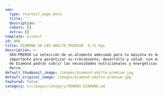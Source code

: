 ```yaml
---
seo:
  type: stackbit_page_meta
  title: ''
  description: ''
  robots: []
  extra: []
template: product
id: 008
title: DIAMOND 20 LBS ADULTO PREMIUM  9.72 Kgs
description: >-
  SKU:PREM20 La selección de un alimento adecuado para tu mascota es muy
  importante para garantizar su crecimiento, desarrollo y salud. Con esta opción
  de Diamond podrás cubrir las necesidades nutricionales y energéticas de tu
  Perro.
default_thumbnail_image: /images/diamond-adulto-premium.jpg
default_original_image: /images/diamond-adulto-premium.jpg
featured: false
category: src/pages/category/PERROS-DIAMOND.md
---
```

